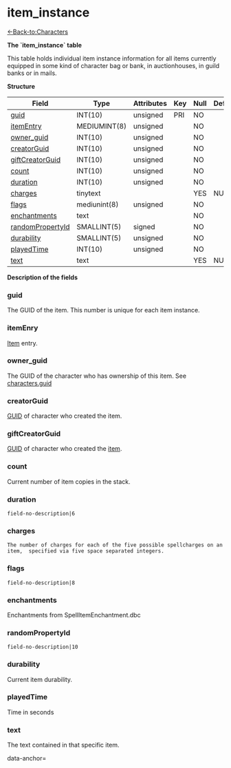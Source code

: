# item\_instance

[<-Back-to:Characters](database-characters.md)

**The \`item\_instance\` table**

This table holds individual item instance information for all items currently equipped in some kind of character bag or bank, in auctionhouses, in guild banks or in mails.

**Structure**

| Field                  | Type         | Attributes | Key | Null | Default | Extra | Comment |
|------------------------|--------------|------------|-----|------|---------|-------|---------|
| [guid][1]              | INT(10)      | unsigned   | PRI | NO   |         |       |         |
| [itemEntry][2]         | MEDIUMINT(8) | unsigned   |     | NO   |         |       |         |
| [owner_guid][3]        | INT(10)      | unsigned   |     | NO   |         |       |         |
| [creatorGuid][4]       | INT(10)      | unsigned   |     | NO   |         |       |         |
| [giftCreatorGuid][5]   | INT(10)      | unsigned   |     | NO   |         |       |         |
| [count][6]             | INT(10)      | unsigned   |     | NO   |         |       |         |
| [duration][7]          | INT(10)      | unsigned   |     | NO   |         |       |         |
| [charges][8]           | tinytext     |            |     | YES  | NULL    |       |         |
| [flags][9]             | mediunint(8) | unsigned   |     | NO   |         |       |         |
| [enchantments][10]     | text         |            |     | NO   |         |       |         |
| [randomPropertyId][11] | SMALLINT(5)  | signed     |     | NO   |         |       |         |
| [durability][12]       | SMALLINT(5)  | unsigned   |     | NO   |         |       |         |
| [playedTime][13]       | INT(10)      | unsigned   |     | NO   |         |       |         |
| [text][14]             | text         |            |     | YES  | NULL    |       |         |

[1]: #guid
[2]: #itementry
[3]: #owner_guid
[4]: #creatorguid
[5]: #giftcreatorguid
[6]: #count
[7]: #duration
[8]: #charges
[9]: #flags
[10]: #enchantments
[11]: #randompropertyid
[12]: #durability
[13]: #playedtime
[14]: #text

**Description of the fields**

### guid

The GUID of the item. This number is unique for each item instance.

### itemEnry

[Item](item_template_2130222.html#item_template-entry) entry.

### owner\_guid

The GUID of the character who has ownership of this item. See [characters.guid](2129969.html#characters(table)-guid)

### creatorGuid

[GUID](2129969.html#characters(table)-guid) of character who created the item.

### giftCreatorGuid

[GUID](2129969.html#characters(table)-guid) of character who created the [item](character_gifts_2129986.html#character_gifts-item_guid).

### count

Current number of item copies in the stack.

### duration

`field-no-description|6`

### charges

`The number of charges for each of the five possible spellcharges on an item,  specified via five space separated integers.`

### flags

`field-no-description|8`

### enchantments

Enchantments from SpellItemEnchantment.dbc

### randomPropertyId

`field-no-description|10`

### durability

Current item durability.

### playedTime

Time in seconds

### text

The text contained in that specific item.

data-anchor=
